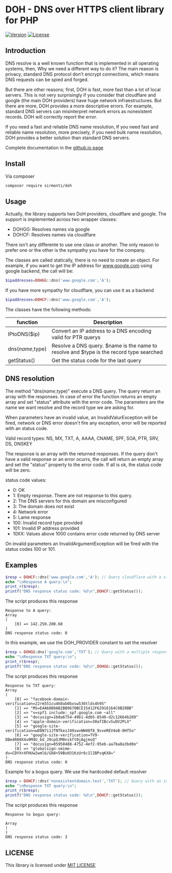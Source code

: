 # DOH - DNS over HTTPS client library for PHP


[![Version](https://poser.pugx.org/sirmonti/doh/version)](//packagist.org/packages/sirmonti/doh)
[![License](https://poser.pugx.org/sirmonti/doh/license)](//packagist.org/packages/sirmonti/doh)

## Introduction

DNS resolve is a well known function that is implemented in all operating systems, then, Why we need a different way to do it?
The main reason is privacy, standard DNS protocol don't encrypt connections, which means DNS requests can be spied and forged.

But there are other reasons; first, DOH is fast, more fast than a lot of local servers. This is not very surprisingly if you consider that cloudflare
and google (the main DOH providers) have huge network infraestructures. But there are more, DOH provides a more descriptive errors. For example,
standard DNS servers can misinterpret network errors as nonexistent records. DOH will correctly report the error.

If you need a fast and reliable DNS name resolution, If you need fast and reliable name resolution, more precisely, if you need bulk name resolution,
DOH provides a better solution than standard DNS servers.

Complete documentation in the [github.io page](https://sirmonti.github.io/DOH/)

## Install

Vía composer

``` bash
composer require sirmonti/doh
```

## Usage

Actually, the library supports two DoH providers, cloudflare and google.
The support is implemented across two wrapper classes:

- DOHGG: Resolves names via google
- DOHCF: Resolves names via cloudflare

There isn't any differente to use one class or another. The only reason to
prefer one or the other is the sympathy you have for the company.

The classes are called statically, there is no need to create an object.
For example, if you want to get the IP address for www.google.com using
google backend, the call will be:
```php
$ipaddresses=DOHGG::dns('www.google.com','A');
```
If you have more sympathy for cloudflare, you can use it as a backend
```php
$ipaddresses=DOHCF::dns('www.google.com','A');
```

The classes have the following methods:

|function|Description|
|---|---|
|IPtoDNS($ip)|Convert an IP address to a DNS encoding valid for PTR querys|
|dns($name,$type)|Resolve a DNS query. $name is the name to resolve and $type is the record type searched|
|getStatus()|Get the status code for the last query|

## DNS resolution

The method "dns($name,$type)" execute a DNS query. The query return an array with the
responses. In case of error the function returns an empty array and set "status"
attribute with the error code. The parameters are the name we want resolve
and the record type we are asking for.

When parameters have an invalid value, an InvalidValurException will be fired,
network or DNS error doesn't fire any exception, error will be reported with an
status code.

Valid record types: NS, MX, TXT, A, AAAA, CNAME, SPF, SOA, PTR, SRV, DS, DNSKEY

The response is an array with the returned responses. If the query don't have a
valid response or an error ocurrs, the call will return an empty array and set
the "status" property to the error code. If all is ok, the status code will be zero.

status code values:
- 0: OK
- 1: Empty response. There are not response to this query.
- 2: The DNS servers for this domain are misconfigured
- 3: The domain does not exist
- 4: Network error
- 5: Lame response
- 100: Invalid record type provided
- 101: Invalid IP address provided
- 10XX: Values above 1000 contains error code returned by DNS server

On invalid parameters an InvalidArgumentException will be fired with
 the status codes 100 or 101.

## Examples

```php
$resp = DOHCF::dns('www.google.com','A'); // Query cloudflare with a single response
echo "\nResponse A query:\n";
print_r($resp);
printf("DNS response status code: %d\n",DOHCF::getStatus());
```

The script produces this response
```
Response to A query:
Array
(
    [0] => 142.250.200.68
)
DNS response status code: 0
```
In this example, we use the DOH_PROVIDER constant to set the resolver

```php
$resp = DOHGG:dns('google.com','TXT'); // Query with a multiple response
echo "\nResponse TXT query:\n";
print_r($resp);
printf("DNS response status code: %d\n",DOHGG::getStatus());
```
The script produces this response
```
Response to TXT query:
Array
(
    [0] => "facebook-domain-verification=22rm551cu4k0ab0bxsw536tlds4h95"
    [1] => "MS=E4A68B9AB2BB9670BCE15412F62916164C0B20BB"
    [2] => "v=spf1 include:_spf.google.com ~all"
    [3] => "docusign=1b0a6754-49b1-4db5-8540-d2c12664b289"
    [4] => "apple-domain-verification=30afIBcvSuDV2PLX"
    [5] => "google-site-verification=wD8N7i1JTNTkezJ49swvWW48f8_9xveREV4oB-0Hf5o"
    [6] => "google-site-verification=TV9-DBe4R80X4v0M4U_bd_J9cpOJM0nikft0jAgjmsQ"
    [7] => "docusign=05958488-4752-4ef2-95eb-aa7ba8a3bd0e"
    [8] => "globalsign-smime-dv=CDYX+XFHUw2wml6/Gb8+59BsH31KzUr6c1l2BPvqKX8="
)
DNS response status code: 0
```

Example for a bogus query. We use the hardcoded default resolver
```php
$resp = DOHCF::dns('nonexistentdomain.test','TXT'); // Query with an invalid response
echo "\nResponse TXT query:\n";
print_r($resp);
printf("DNS response status code: %d\n",DOHCF::getStatus());
```
The script produces this response
```
Response to bogus query:

Array
(
)
DNS response status code: 3
```

## LICENSE

This library is licensed under [MIT LICENSE](LICENSE)
